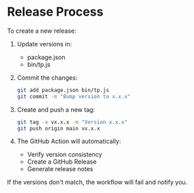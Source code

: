 # Release Process

To create a new release:

1. Update versions in:

   - package.json
   - bin/tp.js

2. Commit the changes:

   ```bash
   git add package.json bin/tp.js
   git commit -m "Bump version to x.x.x"
   ```

3. Create and push a new tag:

   ```bash
   git tag -a vx.x.x -m "Version x.x.x"
   git push origin main vx.x.x
   ```

4. The GitHub Action will automatically:
   - Verify version consistency
   - Create a GitHub Release
   - Generate release notes

If the versions don't match, the workflow will fail and notify you.
